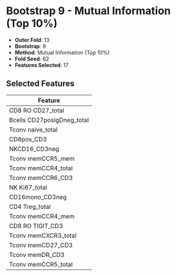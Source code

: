 # Bootstrap 9 - Mutual Information (Top 10%)

- **Outer Fold**: 13
- **Bootstrap**: 9
- **Method**: Mutual Information (Top 10%)
- **Fold Seed**: 62
- **Features Selected**: 17

## Selected Features

| Feature |
|---------|
| CD8 RO CD27_total |
| Bcells CD27posIgDneg_total |
| Tconv naive_total |
| CD8pos_CD3 |
| NKCD16_CD3neg |
| Tconv memCCR5_mem |
| Tconv memCCR4_total |
| Tconv memCCR6_CD3 |
| NK Ki67_total |
| CD16mono_CD3neg |
| CD4 Treg_total |
| Tconv memCCR4_mem |
| CD8 RO TIGIT_CD3 |
| Tconv memCXCR3_total |
| Tconv memCD27_CD3 |
| Tconv memDR_CD3 |
| Tconv memCCR5_total |
